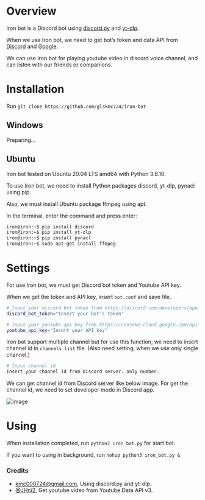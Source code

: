 # Overview

Iron bot is a Discord bot using [discord.py](https://discordpy-ko.github.io/) and [yt-dlp](https://github.com/yt-dlp/yt-dlp).

When we use Iron bot, we need to get bot’s token and data API from [Discord](https://discord.com/developers/applications) and [Google](https://console.cloud.google.com/marketplace/product/google/youtube.googleapis.com).

We can use Iron bot for playing youtube video in discord voice channel, and can listen with our friends or companions.

# Installation

Run `git clone https://github.com/glskmc724/iron-bot`

## Windows

Preparing…

## Ubuntu

Iron bot tested on Ubuntu 20.04 LTS amd64 with Python 3.8.10.

To use Iron bot, we need to install Python packages discord, yt-dlp, pynacl using pip.

Also, we must install Ubuntu package ffmpeg using apt.

In the terminal, enter the command and press enter:

```bash
iron@iron:~$ pip install discord
iron@iron:~$ pip install yt-dlp
iron@iron:~$ pip install pynacl
iron@iron:~$ sudo apt-get install ffmpeg
```

# Settings

For use Iron bot, we must get Discord bot token and Youtube API key.

When we get the token and API key, insert `bot.conf` and save file.

```bash
# Input your discord bot token from https://discord.com/developers/application
discord_bot_token="Insert your bot's token"

# Input your youtube api key from https://consoke.cloud.google.com/apis/api/youtube.googleapis.com/
youtube_api_key="Insert your API key"
```

Iron bot support multiple channel but for use this function, we need to insert channel id in `channels.list` file. (Also need setting, when we use only single channel.)

```bash
# Input channel id
Insert your channel id from Discord server. only number.
```

We can get channel id from Discord server like below image. For get the channel id, we need to set developer mode in Discord app.


![image](https://github.com/glskmc724/iron-bot/assets/90677740/8c3a033b-6be1-4d0e-8c79-b8fa123c520b)

# Using


When installation completed, run `python3 iron_bot.py` for start bot.

If you want to using in background, run `nohup python3 iron_bot.py &`

### Credits


- [kmc000724@gmail.com](https://github.com/glskmc724), Using discord.py and yt-dlp.
- [@JHni2](https://github.com/JHni2), Get youtube video from Youtube Data API v3.
